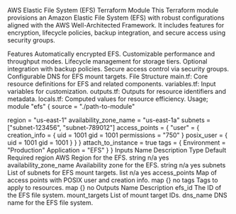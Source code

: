AWS Elastic File System (EFS) Terraform Module
This Terraform module provisions an Amazon Elastic File System (EFS) with robust configurations aligned with the AWS Well-Architected Framework.
It includes features for encryption, lifecycle policies, backup integration, and secure access using security groups.

Features
Automatically encrypted EFS.
Customizable performance and throughput modes.
Lifecycle management for storage tiers.
Optional integration with backup policies.
Secure access control via security groups.
Configurable DNS for EFS mount targets.
File Structure
main.tf: Core resource definitions for EFS and related components.
variables.tf: Input variables for customization.
outputs.tf: Outputs for resource identifiers and metadata.
locals.tf: Computed values for resource efficiency.
Usage;
module "efs" {
  source = "./path-to-module"

  region                        = "us-east-1"
  availability_zone_name        = "us-east-1a"
  subnets                       = ["subnet-123456", "subnet-789012"]
  access_points                 = {
    "user" = {
      creation_info = {
        uid         = 1001
        gid         = 1001
        permissions = "750"
      }
      posix_user = {
        uid = 1001
        gid = 1001
      }
    }
  }
  attach_to_instance  = true
  tags = {
    Environment = "Production"
    Application = "EFS"
  }
}
Inputs
Name	Description	Type	Default	Required
region	AWS Region for the EFS.	string	n/a	yes
availability_zone_name	Availability zone for the EFS.	string	n/a	yes
subnets	List of subnets for EFS mount targets.	list	n/a	yes
access_points	Map of access points with POSIX user and creation info.	map	{}	no
tags	Tags to apply to resources.	map	{}	no
Outputs
Name	Description
efs_id	The ID of the EFS file system.
mount_targets	List of mount target IDs.
dns_name	DNS name for the EFS file system.
